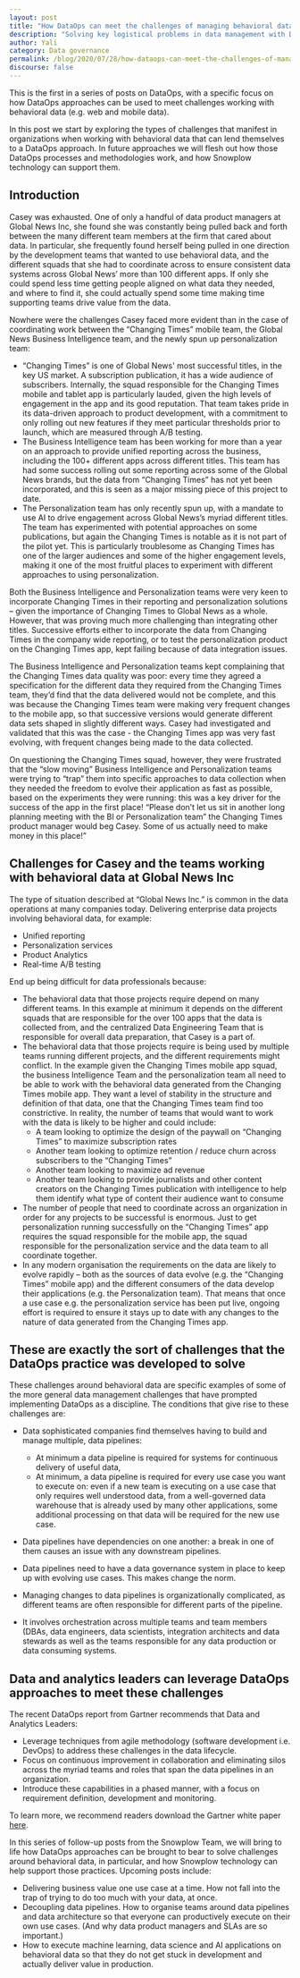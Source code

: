 ```yaml
---
layout: post
title: "How DataOps can meet the challenges of managing behavioral data"
description: "Solving key logistical problems in data management with DataOps"
author: Yali
category: Data governance
permalink: /blog/2020/07/28/how-dataops-can-meet-the-challenges-of-managing-behavioral-data/
discourse: false
---
```



This is the first in a series of posts on DataOps, with a specific focus on how DataOps approaches can be used to meet challenges working with behavioral data (e.g. web and mobile data).

In this post we start by exploring the types of challenges that manifest in organizations when working with behavioral data that can lend themselves to a DataOps approach. In future approaches we will flesh out how those DataOps processes and methodologies work, and how Snowplow technology can support them.


## Introduction

Casey was exhausted. One of only a handful of data product managers at Global News Inc, she found she was constantly being pulled back and forth between the many different team members at the firm that cared about data. In particular, she frequently found herself being pulled in one direction by the development teams that wanted to use behavioral data, and the different squads that she had to coordinate across to ensure consistent data systems across Global News’ more than 100 different apps. If only she could spend less time getting people aligned on what data they needed, and where to find it, she could actually spend some time making time supporting teams drive value from the data.

Nowhere were the challenges Casey faced more evident than in the case of coordinating work between the “Changing Times” mobile team, the Global News Business Intelligence team, and the newly spun up personalization team:



*   “Changing Times” is one of Global News' most successful titles, in the key US market. A subscription publication, it has a wide audience of subscribers. Internally, the squad responsible for the Changing Times mobile and tablet app is particularly lauded, given the high levels of engagement in the app and its good reputation. That team takes pride in its data-driven approach to product development, with a commitment to only rolling out new features if they meet particular thresholds prior to launch, which are measured through A/B testing.
*   The Business Intelligence team has been working for more than a year on an approach to provide unified reporting across the business, including the 100+ different apps across different titles. This team has had some success rolling out some reporting across some of the Global News brands, but the data from “Changing Times” has not yet been incorporated, and this is seen as a major missing piece of this project to date.
*   The Personalization team has only recently spun up, with a mandate to use AI to drive engagement across Global News’s myriad different titles. The team has experimented with potential approaches on some publications, but again the Changing Times is notable as it is not part of the pilot yet. This is particularly troublesome as Changing Times has one of the larger audiences and some of the higher engagement levels, making it one of the most fruitful places to experiment with different approaches to using personalization. 

Both the Business Intelligence and Personalization teams were very keen to incorporate Changing Times in their reporting and personalization solutions – given the importance of Changing Times to Global News as a whole. However, that was proving much more challenging than integrating other titles. Successive efforts either to incorporate the data from Changing Times in the company wide reporting, or to test the personalization product on the Changing Times app, kept failing because of data integration issues.

The Business Intelligence and Personalization teams kept complaining that the Changing Times data quality was poor: every time they agreed a specification for the different data they required from the Changing Times team, they’d find that the data delivered would not be complete, and this was because the Changing Times team were making very frequent changes to the mobile app, so that successive versions would generate different data sets shaped in slightly different ways. Casey had investigated and validated that this was the case - the Changing Times app was very fast evolving, with frequent changes being made to the data collected. 

On questioning the Changing Times squad, however, they were frustrated that the “slow moving” Business Intelligence and Personalization teams were trying to “trap” them into specific approaches to data collection when they needed the freedom to evolve their application as fast as possible, based on the experiments they were running: this was a key driver for the success of the app in the first place! “Please don’t let us sit in another long planning meeting with the BI or Personalization team” the Changing Times product manager would beg Casey. Some of us actually need to make money in this place!”


## Challenges for Casey and the teams working with behavioral data at Global News Inc

The type of situation described at “Global News Inc.” is common in the data operations at many companies today. Delivering enterprise data projects involving behavioral data, for example:



*   Unified reporting
*   Personalization services
*   Product Analytics
*   Real-time A/B testing

End up being difficult for data professionals because:



*   The behavioral data that those projects require depend on many different teams. In this example at minimum it depends on the different squads that are responsible for the over 100 apps that the data is collected from, and the centralized Data Engineering Team that is responsible for overall data preparation, that Casey is a part of.
*   The behavioral data that those projects require is being used by multiple teams running different projects, and the different requirements might conflict. In the example given the Changing Times mobile app squad, the business Intelligence Team and the personalization team all need to be able to work with the behavioral data generated from the Changing Times mobile app. They want a level of stability in the structure and definition of that data, one that the Changing Times team find too constrictive. In reality, the number of teams that would want to work with the data  is likely to be higher and could include:
    *   A team looking to optimize the design of the paywall on “Changing Times” to maximize subscription rates
    *   Another team looking to optimize retention / reduce churn across subscribers to the “Changing Times”
    *   Another team looking to maximize ad revenue
    *   Another team looking to provide journalists and other content creators on the Changing Times publication with intelligence to help them identify what type of content their audience want to consume
*   The number of people that need to coordinate across an organization in order for any projects to be successful is enormous. Just to get personalization running successfully on the “Changing Times” app requires the squad responsible for the mobile app, the squad responsible for the personalization service and the data team to all coordinate together. 
*   In any modern organisation the requirements on the data are likely to evolve rapidly – both as the sources of data evolve (e.g. the “Changing Times” mobile app) and the different consumers of the data develop their applications (e.g. the Personalization team). That means that once a use case e.g. the personalization service has been put live, ongoing effort is required to ensure it stays up to date with any changes to the nature of data generated from the Changing Times app.


## These are exactly the sort of challenges that the DataOps practice was developed to solve

These challenges around behavioral data are specific examples of some of the more general data management challenges that have prompted implementing DataOps as a discipline. The conditions that give rise to these challenges are:



*   Data sophisticated companies find themselves having to build and manage multiple, data pipelines:

    *   At minimum a data pipeline is required for systems for continuous delivery of useful data,
    *   At minimum, a data pipeline is required for every use case you want to execute on: even if a new team is executing on a use case that only requires well understood data, from a well-governed data warehouse that is already used by many other applications, some additional processing on that data will be required for the new use case.
*   Data pipelines have dependencies on one another: a break in one of them causes an issue with any downstream pipelines.
*   Data pipelines need to have a data governance system in place to keep up with evolving use cases. This makes change the norm.
*   Managing changes to data pipelines is organizationally complicated, as different teams are often responsible for different parts of the pipeline.
*   It involves orchestration across multiple teams and team members (DBAs, data engineers, data scientists, integration architects and data stewards as well as the teams responsible for any data production or data consuming systems.


## Data and analytics leaders can leverage DataOps approaches to meet these challenges

The recent DataOps report from Gartner recommends that Data and Analytics Leaders:



*   Leverage techniques from agile methodology (software development i.e. DevOps) to address these challenges in the data lifecycle.
*   Focus on continuous improvement in collaboration and eliminating silos across the myriad teams and roles that span the data pipelines in an organization. 
*   Introduce these capabilities in a phased manner, with a focus on requirement definition, development and monitoring. 

To learn more, we recommend readers download the Gartner white paper [here](https://snowplowanalytics.com/lp/introducing-dataops-into-your-data-management-discipline-gartner/). 

In this series of follow-up posts from the Snowplow Team, we will bring to life how DataOps approaches can be brought to bear to solve challenges around behavioral data, in particular, and how Snowplow technology can help support those practices. Upcoming posts include:



*   Delivering business value one use case at a time. How not fall into the trap of trying to do too much with your data, at once.
*   Decoupling data pipelines. How to organise teams around data pipelines  and data architecture so that everyone can productively execute on their own use cases. (And why data product managers and SLAs are so important.)
*   How to execute machine learning, data science and AI applications on behavioral data so that they do not get stuck in development and actually deliver value in production.